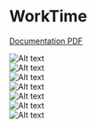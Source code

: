 # WorkTime


<p><a href="https://github.com/maciejnalewajka/WorkTime/blob/master/Dokumentacja%20WorkTime.pdf">Documentation PDF</a></p>


![Alt text](https://github.com/maciejnalewajka/WorkTime/blob/master/img/img7.jpg)
</br>
![Alt text](https://github.com/maciejnalewajka/WorkTime/blob/master/img/img1.jpg)
</br>
![Alt text](https://github.com/maciejnalewajka/WorkTime/blob/master/img/img3.jpg)
</br>
![Alt text](https://github.com/maciejnalewajka/WorkTime/blob/master/img/img2.jpg)
</br>
![Alt text](https://github.com/maciejnalewajka/WorkTime/blob/master/img/img4.jpg)
</br>
![Alt text](https://github.com/maciejnalewajka/WorkTime/blob/master/img/img6.jpg)
</br>
![Alt text](https://github.com/maciejnalewajka/WorkTime/blob/master/img/img5.jpg)
